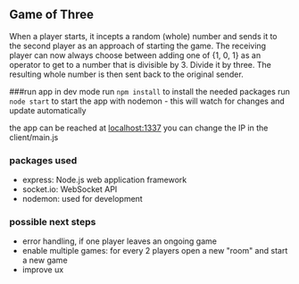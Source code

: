 ## Game of Three
When a player starts, it incepts a random (whole) number and sends it to the second
player as an approach of starting the game.
The receiving player can now always choose between adding one of {1,
0, 1} as an operator to get to a number that is divisible by 3. Divide it by three. The resulting whole number is then sent back to the original sender.

###run app in dev mode
run `npm install` to install the needed packages
run `node start` to start the app with nodemon - this will watch for changes and update automatically

the app can be reached at [localhost:1337](https://localhost:1337)
you can change the IP in the client/main.js

### packages used
 - express: Node.js web application framework
 - socket.io: WebSocket API
 - nodemon: used for development

### possible next steps
 - error handling, if one player leaves an ongoing game
 - enable multiple games: for every 2 players open a new "room" and start a new game
 - improve ux
